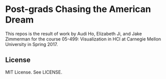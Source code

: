 # Post-grads Chasing the American Dream

This repos is the result of work by Audi Ho, Elizabeth Ji, and Jake Zimmerman
for the course 05-499: Visualization in HCI at Carnegie Mellon University in
Spring 2017.

## License

MIT License. See LICENSE.
